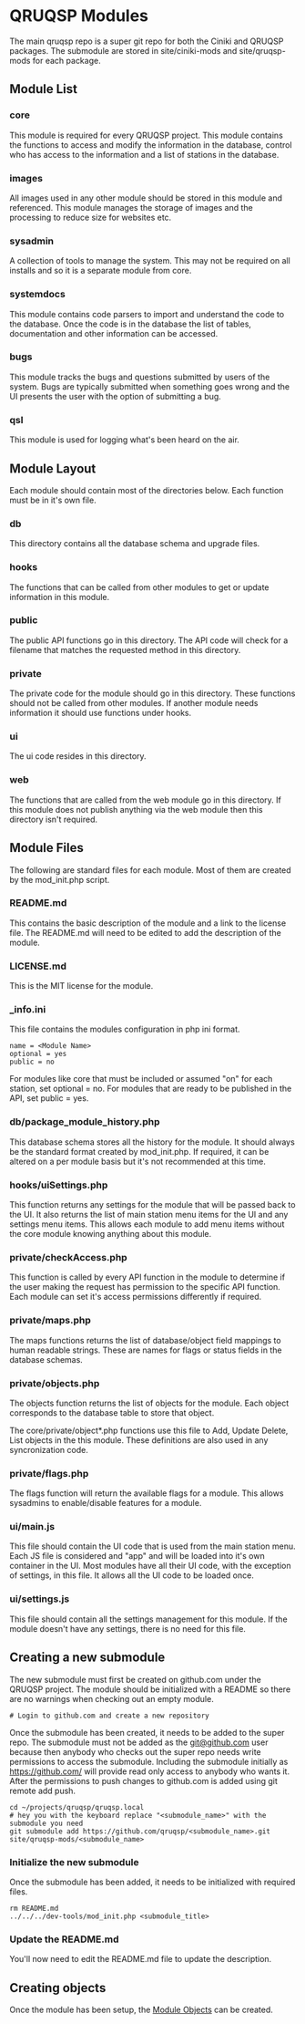 QRUQSP Modules
==============

The main qruqsp repo is a super git repo for both the Ciniki and QRUQSP packages. The submodule are 
stored in site/ciniki-mods and site/qruqsp-mods for each package.

Module List
-----------

### core
This module is required for every QRUQSP project. This module contains the functions to access and modify the information 
in the database, control who has access to the information and a list of stations in the database.

### images
All images used in any other module should be stored in this module and referenced. This module manages the storage
of images and the processing to reduce size for websites etc.

### sysadmin
A collection of tools to manage the system. This may not be required on all installs and so it is a separate module from core.

### systemdocs
This module contains code parsers to import and understand the code to the database. Once the code is in the database
the list of tables, documentation and other information can be accessed.

### bugs
This module tracks the bugs and questions submitted by users of the system. Bugs are typically submitted when something goes wrong
and the UI presents the user with the option of submitting a bug.

### qsl
This module is used for logging what's been heard on the air.

Module Layout
-------------

Each module should contain most of the directories below. Each function must be in it's own file.

### db
This directory contains all the database schema and upgrade files. 

### hooks
The functions that can be called from other modules to get or update information in this module.

### public
The public API functions go in this directory. The API code will check for a filename that matches the requested method in this directory.

### private
The private code for the module should go in this directory. These functions should not be called from other modules. If another module
needs information it should use functions under hooks.

### ui
The ui code resides in this directory.

### web
The functions that are called from the web module go in this directory. If this module does not publish anything via the web
module then this directory isn't required.

Module Files
------------

The following are standard files for each module. Most of them are created by the mod_init.php script.

### README.md
This contains the basic description of the module and a link to the license file.
The README.md will need to be edited to add the description of the module. 

### LICENSE.md
This is the MIT license for the module.

### _info.ini
This file contains the modules configuration in php ini format.

```
name = <Module Name>
optional = yes
public = no
```

For modules like core that must be included or assumed "on" for each station, set optional = no.
For modules that are ready to be published in the API, set public = yes.

### db/package_module_history.php
This database schema stores all the history for the module. It should always be the standard format created by mod_init.php.
If required, it can be altered on a per module basis but it's not recommended at this time.

### hooks/uiSettings.php
This function returns any settings for the module that will be passed back to the UI. It also returns the list of main
station menu items for the UI and any settings menu items. This allows each module to add menu items without the core
module knowing anything about this module. 

### private/checkAccess.php
This function is called by every API function in the module to determine if the user making the request has permission 
to the specific API function. Each module can set it's access permissions differently if required. 

### private/maps.php
The maps functions returns the list of database/object field mappings to human readable strings. These are names for flags or status fields
in the database schemas.

### private/objects.php
The objects function returns the list of objects for the module. Each object corresponds to the database table to store that object.

The core/private/object*.php functions use this file to Add, Update Delete, List objects in the this module. These definitions are also
used in any syncronization code.

### private/flags.php
The flags function will return the available flags for a module. This allows sysadmins to enable/disable features for a module.

### ui/main.js
This file should contain the UI code that is used from the main station menu. Each JS file is considered and "app" and will be loaded 
into it's own container in the UI. Most modules have all their UI code, with the exception of settings, in this file. It allows all the
UI code to be loaded once.

### ui/settings.js
This file should contain all the settings management for this module. If the module doesn't have any settings, there is no need for this file.


Creating a new submodule
------------------------
The new submodule must first be created on github.com under the QRUQSP project. The module should be initialized with a README so there 
are no warnings when checking out an empty module.

```
# Login to github.com and create a new repository
```

Once the submodule has been created, it needs to be added to the super repo. The submodule must not be added as the git@github.com 
user because then anybody who checks out the super repo needs write permissions to access the submodule. Including the submodule
initially as https://github.com/ will provide read only access to anybody who wants it. After the permissions to push changes
to github.com is added using git remote add push.

```
cd ~/projects/qruqsp/qruqsp.local
# hey you with the keyboard replace "<submodule_name>" with the submodule you need
git submodule add https://github.com/qruqsp/<submodule_name>.git site/qruqsp-mods/<submodule_name>
```

### Initialize the new submodule

Once the submodule has been added, it needs to be initialized with required files.

```
rm README.md
../../../dev-tools/mod_init.php <submodule_title>
```

### Update the README.md
You'll now need to edit the README.md file to update the description.


Creating objects
----------------
Once the module has been setup, the [Module Objects](objects.md) can be created.

